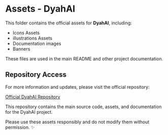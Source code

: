 # Assets - DyahAI

This folder contains the official assets for **DyahAI**, including:

- Icons Assets
- illustrations  Assets
- Documentation images
- Banners  

These files are used in the main README and other project documentation.

## Repository Access

For more information and updates, please visit the official repository:

[Official DyahAI Repository](https://github.com/DyahCode/dyahai)

This repository contains the main source code, assets, and documentation for the DyahAI project.

Please use these assets responsibly and do not modify them without permission. ✨
